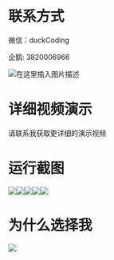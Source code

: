 # 联系方式

微信：duckCoding

企鹅: 3820006966

![在这里插入图片描述](http://upload.cxycsx.vip/91ab4bcb4f2c4c6db86365bb6d6e9c62.jpeg)

# 详细视频演示

请联系我获取更详细的演示视频

# 运行截图

![](http://www.bysj52.com/uploadfile/ueditor/image/202306/%E6%AF%95%E8%AE%BEssm585%E6%96%87%E5%8C%96%E9%81%97%E4%BA%A7%E7%9A%84%E4%BF%9D%E6%8A%A4%E4%B8%8E%E6%97%85%E6%B8%B8%E5%BC%80%E5%8F%91+jsp%E6%AF%95%E4%B8%9A%E8%AE%BE%E8%AE%A1/3.png)![](http://www.bysj52.com/uploadfile/ueditor/image/202306/%E6%AF%95%E8%AE%BEssm585%E6%96%87%E5%8C%96%E9%81%97%E4%BA%A7%E7%9A%84%E4%BF%9D%E6%8A%A4%E4%B8%8E%E6%97%85%E6%B8%B8%E5%BC%80%E5%8F%91+jsp%E6%AF%95%E4%B8%9A%E8%AE%BE%E8%AE%A1/1.png)![](http://www.bysj52.com/uploadfile/ueditor/image/202306/%E6%AF%95%E8%AE%BEssm585%E6%96%87%E5%8C%96%E9%81%97%E4%BA%A7%E7%9A%84%E4%BF%9D%E6%8A%A4%E4%B8%8E%E6%97%85%E6%B8%B8%E5%BC%80%E5%8F%91+jsp%E6%AF%95%E4%B8%9A%E8%AE%BE%E8%AE%A1/5.png)![](http://www.bysj52.com/uploadfile/ueditor/image/202306/%E6%AF%95%E8%AE%BEssm585%E6%96%87%E5%8C%96%E9%81%97%E4%BA%A7%E7%9A%84%E4%BF%9D%E6%8A%A4%E4%B8%8E%E6%97%85%E6%B8%B8%E5%BC%80%E5%8F%91+jsp%E6%AF%95%E4%B8%9A%E8%AE%BE%E8%AE%A1/2.png)![](http://www.bysj52.com/uploadfile/ueditor/image/202306/%E6%AF%95%E8%AE%BEssm585%E6%96%87%E5%8C%96%E9%81%97%E4%BA%A7%E7%9A%84%E4%BF%9D%E6%8A%A4%E4%B8%8E%E6%97%85%E6%B8%B8%E5%BC%80%E5%8F%91+jsp%E6%AF%95%E4%B8%9A%E8%AE%BE%E8%AE%A1/4.png)

# 为什么选择我

![](http://upload.cxycsx.vip/%E7%A8%8B%E5%BA%8F%E8%AE%BE%E8%AE%A1.png)

